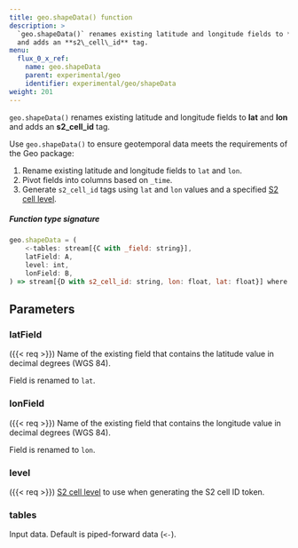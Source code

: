 ```yaml
---
title: geo.shapeData() function
description: >
  `geo.shapeData()` renames existing latitude and longitude fields to **lat** and **lon**
  and adds an **s2\_cell\_id** tag.
menu:
  flux_0_x_ref:
    name: geo.shapeData
    parent: experimental/geo
    identifier: experimental/geo/shapeData
weight: 201
---
```


<!------------------------------------------------------------------------------

IMPORTANT: This page was generated from comments in the Flux source code. Any
edits made directly to this page will be overwritten the next time the
documentation is generated. 

To make updates to this documentation, update the function comments above the
function definition in the Flux source code:

https://github.com/influxdata/flux/blob/master/stdlib/experimental/geo/geo.flux#L590-L605

Contributing to Flux: https://github.com/influxdata/flux#contributing
Fluxdoc syntax: https://github.com/influxdata/flux/blob/master/docs/fluxdoc.md

------------------------------------------------------------------------------->

`geo.shapeData()` renames existing latitude and longitude fields to **lat** and **lon**
and adds an **s2\_cell\_id** tag.

Use `geo.shapeData()` to ensure geotemporal data meets the requirements of the Geo package:

1. Rename existing latitude and longitude fields to `lat` and `lon`.
2. Pivot fields into columns based on `_time`.
3. Generate `s2_cell_id` tags using `lat` and `lon` values and a specified [S2 cell level](https://s2geometry.io/resources/s2cell_statistics.html).

##### Function type signature

```js
geo.shapeData = (
    <-tables: stream[{C with _field: string}],
    latField: A,
    level: int,
    lonField: B,
) => stream[{D with s2_cell_id: string, lon: float, lat: float}] where A: Equatable, B: Equatable
```

## Parameters

### latField
({{< req >}})
Name of the existing field that contains the latitude value in decimal degrees (WGS 84).

Field is renamed to `lat`.

### lonField
({{< req >}})
Name of the existing field that contains the longitude value in decimal degrees (WGS 84).

Field is renamed to `lon`.

### level
({{< req >}})
[S2 cell level](https://s2geometry.io/resources/s2cell_statistics.html)
to use when generating the S2 cell ID token.



### tables

Input data. Default is piped-forward data (`<-`).



